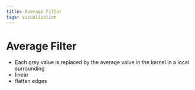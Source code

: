 ```yaml
---
title: Average Filter
tags: visualization
---
```


# Average Filter
- Each grey value is replaced by the average value in the kernel in a local surrounding
- linear
- flatten edges
























































